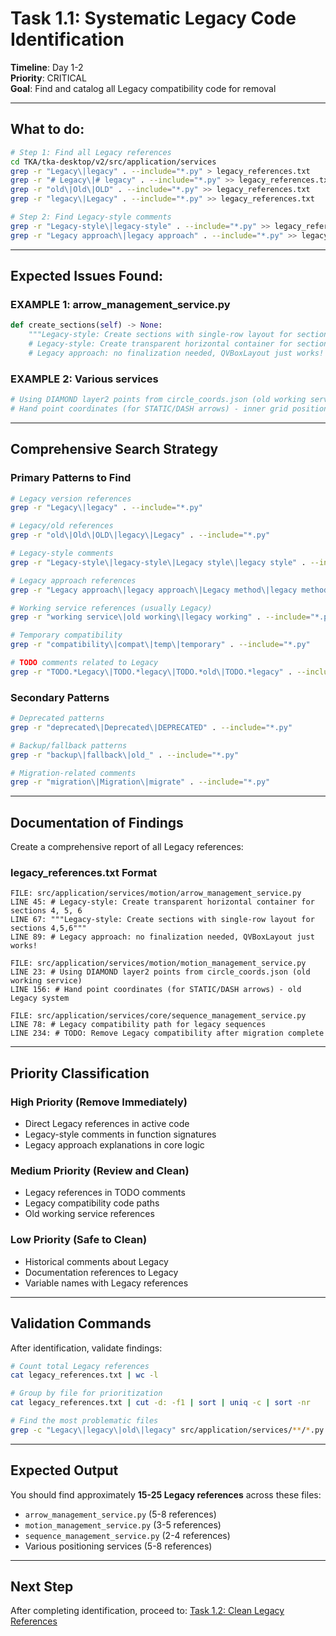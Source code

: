# **Task 1.1: Systematic Legacy Code Identification**

**Timeline**: Day 1-2  
**Priority**: CRITICAL  
**Goal**: Find and catalog all Legacy compatibility code for removal

---

## **What to do:**

```bash
# Step 1: Find all Legacy references
cd TKA/tka-desktop/v2/src/application/services
grep -r "Legacy\|legacy" . --include="*.py" > legacy_references.txt
grep -r "# Legacy\|# legacy" . --include="*.py" >> legacy_references.txt
grep -r "old\|Old\|OLD" . --include="*.py" >> legacy_references.txt
grep -r "legacy\|Legacy" . --include="*.py" >> legacy_references.txt

# Step 2: Find Legacy-style comments
grep -r "Legacy-style\|legacy-style" . --include="*.py" >> legacy_references.txt
grep -r "Legacy approach\|legacy approach" . --include="*.py" >> legacy_references.txt
```

---

## **Expected Issues Found:**

### **EXAMPLE 1: arrow_management_service.py**

```python
def create_sections(self) -> None:
    """Legacy-style: Create sections with single-row layout for sections 4,5,6"""
    # Legacy-style: Create transparent horizontal container for sections 4, 5, 6
    # Legacy approach: no finalization needed, QVBoxLayout just works!
```

### **EXAMPLE 2: Various services**

```python
# Using DIAMOND layer2 points from circle_coords.json (old working service)
# Hand point coordinates (for STATIC/DASH arrows) - inner grid positions where props are placed
```

---

## **Comprehensive Search Strategy**

### **Primary Patterns to Find**

```bash
# Legacy version references
grep -r "Legacy\|legacy" . --include="*.py"

# Legacy/old references
grep -r "old\|Old\|OLD\|legacy\|Legacy" . --include="*.py"

# Legacy-style comments
grep -r "Legacy-style\|legacy-style\|Legacy style\|legacy style" . --include="*.py"

# Legacy approach references
grep -r "Legacy approach\|legacy approach\|Legacy method\|legacy method" . --include="*.py"

# Working service references (usually Legacy)
grep -r "working service\|old working\|legacy working" . --include="*.py"

# Temporary compatibility
grep -r "compatibility\|compat\|temp\|temporary" . --include="*.py"

# TODO comments related to Legacy
grep -r "TODO.*Legacy\|TODO.*legacy\|TODO.*old\|TODO.*legacy" . --include="*.py"
```

### **Secondary Patterns**

```bash
# Deprecated patterns
grep -r "deprecated\|Deprecated\|DEPRECATED" . --include="*.py"

# Backup/fallback patterns
grep -r "backup\|fallback\|old_" . --include="*.py"

# Migration-related comments
grep -r "migration\|Migration\|migrate" . --include="*.py"
```

---

## **Documentation of Findings**

Create a comprehensive report of all Legacy references:

### **legacy_references.txt Format**

```
FILE: src/application/services/motion/arrow_management_service.py
LINE 45: # Legacy-style: Create transparent horizontal container for sections 4, 5, 6
LINE 67: """Legacy-style: Create sections with single-row layout for sections 4,5,6"""
LINE 89: # Legacy approach: no finalization needed, QVBoxLayout just works!

FILE: src/application/services/motion/motion_management_service.py
LINE 23: # Using DIAMOND layer2 points from circle_coords.json (old working service)
LINE 156: # Hand point coordinates (for STATIC/DASH arrows) - old Legacy system

FILE: src/application/services/core/sequence_management_service.py
LINE 78: # Legacy compatibility path for legacy sequences
LINE 234: # TODO: Remove Legacy compatibility after migration complete
```

---

## **Priority Classification**

### **High Priority (Remove Immediately)**

- Direct Legacy references in active code
- Legacy-style comments in function signatures
- Legacy approach explanations in core logic

### **Medium Priority (Review and Clean)**

- Legacy references in TODO comments
- Legacy compatibility code paths
- Old working service references

### **Low Priority (Safe to Clean)**

- Historical comments about Legacy
- Documentation references to Legacy
- Variable names with Legacy references

---

## **Validation Commands**

After identification, validate findings:

```bash
# Count total Legacy references
cat legacy_references.txt | wc -l

# Group by file for prioritization
cat legacy_references.txt | cut -d: -f1 | sort | uniq -c | sort -nr

# Find the most problematic files
grep -c "Legacy\|legacy\|old\|legacy" src/application/services/**/*.py | sort -t: -k2 -nr
```

---

## **Expected Output**

You should find approximately **15-25 Legacy references** across these files:

- `arrow_management_service.py` (5-8 references)
- `motion_management_service.py` (3-5 references)
- `sequence_management_service.py` (2-4 references)
- Various positioning services (5-8 references)

---

## **Next Step**

After completing identification, proceed to: [Task 1.2: Clean Legacy References](03_legacy_code_cleanup.md)
